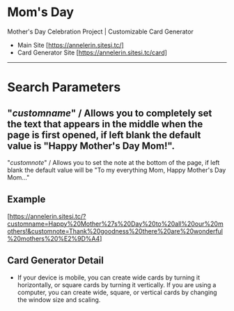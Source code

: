 # Mom's Day
Mother's Day Celebration Project | Customizable Card Generator

- Main Site [https://annelerin.sitesi.tc/]
- Card Generator Site [https://annelerin.sitesi.tc/card]
---
# Search Parameters
"*customname*" / Allows you to completely set the text that appears in the middle when the page is first opened, if left blank the default value is "Happy Mother's Day Mom!".
---
"*customnote*" / Allows you to set the note at the bottom of the page, if left blank the default value will be "To my everything Mom, Happy Mother's Day Mom..."
## Example
[https://annelerin.sitesi.tc/?customname=Happy%20Mother%27s%20Day%20to%20all%20our%20mothers!&customnote=Thank%20goodness%20there%20are%20wonderful%20mothers%20%E2%9D%A4]

## Card Generator Detail
- If your device is mobile, you can create wide cards by turning it horizontally, or square cards by turning it vertically. If you are using a computer, you can create wide, square, or vertical cards by changing the window size and scaling.
